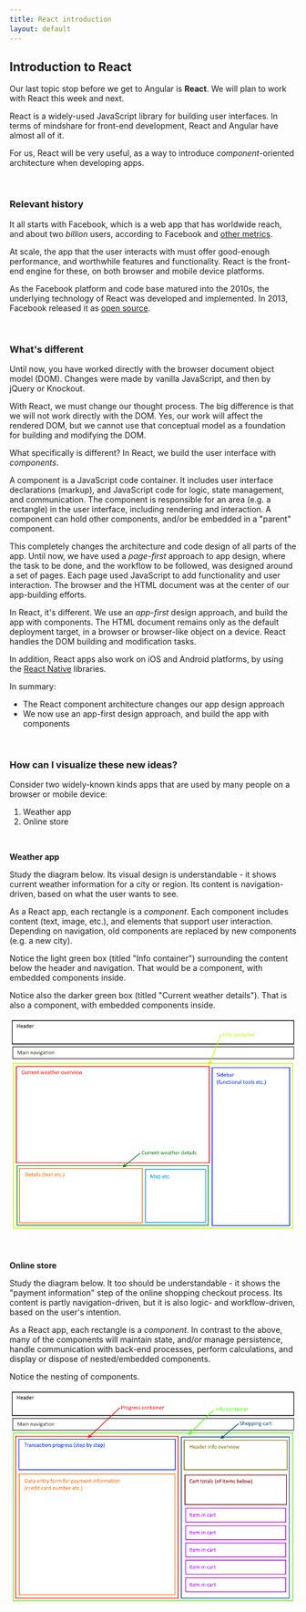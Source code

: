```yaml
---
title: React introduction
layout: default
---
```


## Introduction to React

Our last topic stop before we get to Angular is **React**. We will plan to work with React this week and next.

React is a widely-used JavaScript library for building user interfaces. In terms of mindshare for front-end development, React and Angular have almost all of it. 

For us, React will be very useful, as a way to introduce *component*-oriented architecture when developing apps. 

<br>

### Relevant history

It all starts with Facebook, which is a web app that has worldwide reach, and about two *billion* users, according to Facebook and [other metrics](https://en.wikipedia.org/wiki/List_of_virtual_communities_with_more_than_100_million_active_users). 

At scale, the app that the user interacts with must offer good-enough performance, and worthwhile features and functionality. React is the front-end engine for these, on both browser and mobile device platforms.

As the Facebook platform and code base matured into the 2010s, the underlying technology of React was developed and implemented. In 2013, Facebook released it as [open source](https://github.com/facebook/react). 

<br>

### What's different

Until now, you have worked directly with the browser document object model (DOM). Changes were made by vanilla JavaScript, and then by jQuery or Knockout. 

With React, we must change our thought process. The big difference is that we will not work directly with the DOM. Yes, our work will affect the rendered DOM, but we cannot use that conceptual model as a foundation for building and modifying the DOM. 

What specifically is different? In React, we build the user interface with *components*. 

A component is a JavaScript code container. It includes user interface declarations (markup), and JavaScript code for logic, state management, and communication. The component is responsible for an area (e.g. a rectangle) in the user interface, including rendering and interaction. A component can hold other components, and/or be embedded in a "parent" component. 

This completely changes the architecture and code design of all parts of the app. Until now, we have used a *page-first* approach to app design, where the task to be done, and the workflow to be followed, was designed around a set of pages. Each page used JavaScript to add functionality and user interaction. The browser and the HTML document was at the center of our app-building efforts.

In React, it's different. We use an *app-first* design approach, and build the app with components. The HTML document remains only as the default deployment target, in a browser or browser-like object on a device. React handles the DOM building and modification tasks. 

In addition, React apps also work on iOS and Android platforms, by using the [React Native](https://facebook.github.io/react-native/) libraries. 

In summary:
* The React component architecture changes our app design approach 
* We now use an app-first design approach, and build the app with components

<br>

### How can I visualize these new ideas?

Consider two widely-known kinds apps that are used by many people on a browser or mobile device:
1. Weather app
2. Online store

<br>

**Weather app**

Study the diagram below. Its visual design is understandable - it shows current weather information for a city or region. Its content is navigation-driven, based on what the user wants to see. 

As a React app, each rectangle is a *component*. Each component includes content (text, image, etc.), and elements that support user interaction. Depending on navigation, old components are replaced by new components (e.g. a new city). 

Notice the light green box (titled "Info container") surrounding the content below the header and navigation. That would be a component, with embedded components inside. 

Notice also the darker green box (titled "Current weather details"). That is also a component, with embedded components inside. 

![Weather app](/media/react-components-weather.png)

<br>

**Online store**

Study the diagram below. It too should be understandable - it shows the "payment information" step of the online shopping checkout process. Its content is partly navigation-driven, but it is also logic- and workflow-driven, based on the user's intention. 

As a React app, each rectangle is a *component*. In contrast to the above, many of the components will maintain state, and/or manage persistence, handle communication with back-end processes, perform calculations, and display or dispose of nested/embedded components. 

Notice the nesting of components.

![Online store app](/media/react-components-shopping.png)

<br>
